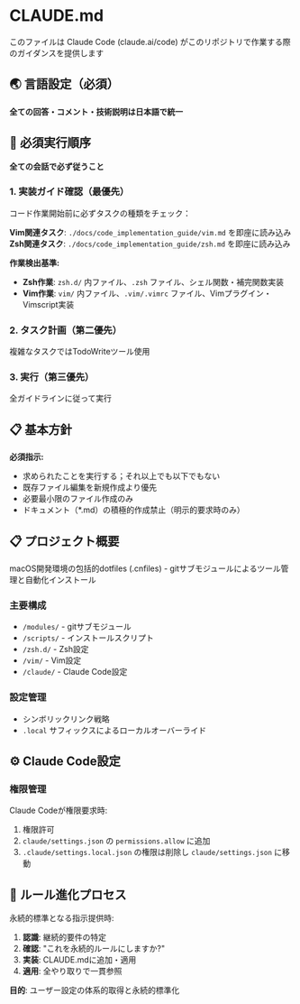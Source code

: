 # CLAUDE.md

このファイルは Claude Code (claude.ai/code) がこのリポジトリで作業する際のガイダンスを提供します

## 🌏 言語設定（必須）

**全ての回答・コメント・技術説明は日本語で統一**

## 🚨 必須実行順序

**全ての会話で必ず従うこと**

### 1. 実装ガイド確認（最優先）
コード作業開始前に必ずタスクの種類をチェック：

**Vim関連タスク**: `./docs/code_implementation_guide/vim.md` を即座に読み込み
**Zsh関連タスク**: `./docs/code_implementation_guide/zsh.md` を即座に読み込み

**作業検出基準:**
- **Zsh作業**: `zsh.d/` 内ファイル、`.zsh` ファイル、シェル関数・補完関数実装
- **Vim作業**: `vim/` 内ファイル、`.vim/.vimrc` ファイル、Vimプラグイン・Vimscript実装

### 2. タスク計画（第二優先）
複雑なタスクではTodoWriteツール使用

### 3. 実行（第三優先）
全ガイドラインに従って実行

## 📋 基本方針

**必須指示:**
- 求められたことを実行する；それ以上でも以下でもない
- 既存ファイル編集を新規作成より優先
- 必要最小限のファイル作成のみ
- ドキュメント（*.md）の積極的作成禁止（明示的要求時のみ）

## 📋 プロジェクト概要

macOS開発環境の包括的dotfiles (.cnfiles) - gitサブモジュールによるツール管理と自動化インストール

### 主要構成
- `/modules/` - gitサブモジュール
- `/scripts/` - インストールスクリプト
- `/zsh.d/` - Zsh設定
- `/vim/` - Vim設定
- `/claude/` - Claude Code設定

### 設定管理
- シンボリックリンク戦略
- `.local` サフィックスによるローカルオーバーライド

## ⚙️ Claude Code設定

### 権限管理

Claude Codeが権限要求時:
1. 権限許可
2. `claude/settings.json` の `permissions.allow` に追加
3. `.claude/settings.local.json` の権限は削除し `claude/settings.json` に移動

## 🔄 ルール進化プロセス

永続的標準となる指示提供時:
1. **認識**: 継続的要件の特定
2. **確認**: "これを永続的ルールにしますか?"
3. **実装**: CLAUDE.mdに追加・適用
4. **適用**: 全やり取りで一貫参照

**目的**: ユーザー設定の体系的取得と永続的標準化
